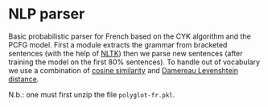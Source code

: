 # NLP parser

Basic probabilistic parser for French based on the CYK algorithm and the PCFG model. First a module extracts the grammar from bracketed sentences (with the help of [NLTK](https://www.nltk.org/)) then we parse new sentences (after training the model on the first 80% sentences). To handle out of vocabulary we use a combination of [cosine similarity](https://en.wikipedia.org/wiki/Cosine_similarity) and [Damereau Levenshtein distance](https://en.wikipedia.org/wiki/Damerau%E2%80%93Levenshtein_distance). 

N.b.: one must first unzip the file `polyglot-fr.pkl`.
